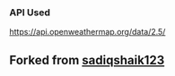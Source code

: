 ### API Used
https://api.openweathermap.org/data/2.5/

## Forked from [sadiqshaik123](https://github.com/sadiqshaik123)